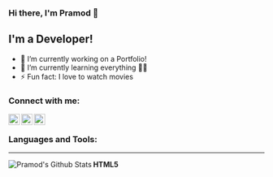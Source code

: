 ### Hi there, I'm Pramod 👋

## I'm a Developer! 
- 🔭 I’m currently working on a Portfolio!
- 🌱 I’m currently learning everything 🤣:rofl:
- ⚡ Fun fact: I love to watch movies

### Connect with me:

[<img align="left" alt="rjpramod | Twitter" width="22px" src="https://cdn.jsdelivr.net/npm/simple-icons@v3/icons/twitter.svg" />][twitter]
[<img align="left" alt="pramod-raje | LinkedIn" width="22px" src="https://cdn.jsdelivr.net/npm/simple-icons@v3/icons/linkedin.svg" />][linkedin]
[<img align="left" alt="pramod_raje | Instagram" width="22px" src="https://cdn.jsdelivr.net/npm/simple-icons@v3/icons/instagram.svg" />][Instagram]

<br />

### Languages and Tools:
---
**HTML5**
<img align="left" alt="Pramod's Github Stats" src="https://github-readme-stats.vercel.app/api?username=pramodr&show_icons=true&hide_border=true" />

[twitter]: https://twitter.com/rjpramod
[linkedin]: https://linkedin.com/in/pramod-raje
[instagram]: https://instagram.com/pramod_raje
